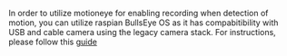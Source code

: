 In order to utilize motioneye for enabling recording when detection of motion, you can utilize raspian BullsEye OS as it has compabitibility with USB and cable camera using the legacy camera stack. 
For instructions, please follow this [guide](https://github.com/motioneye-project/motioneye/wiki/Install-on-Raspbian-Bullseye)